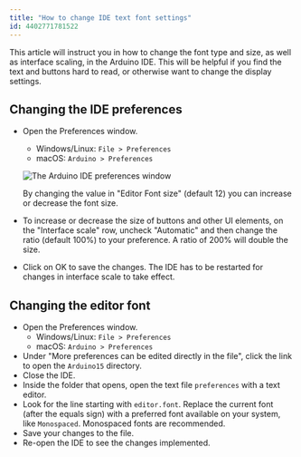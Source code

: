 ```yaml
---
title: "How to change IDE text font settings"
id: 4402771781522
---
```


This article will instruct you in how to change the font type and size, as well as interface scaling, in the Arduino IDE. This will be helpful if you find the text and buttons hard to read, or otherwise want to change the display settings.

## Changing the IDE preferences

* Open the Preferences window.
  * Windows/Linux: `File > Preferences`
  * macOS: `Arduino > Preferences`

  ![The Arduino IDE preferences window](img/IDE-preferences.png)

  By changing the value in "Editor Font size" (default 12) you can increase or decrease the font size.

* To increase or decrease the size of buttons and other UI elements, on the "Interface scale" row, uncheck "Automatic" and then change the ratio (default 100%) to your preference. A ratio of 200% will double the size.

* Click on OK to save the changes. The IDE has to be restarted for changes in interface scale to take effect.

## Changing the editor font

* Open the Preferences window.
  * Windows/Linux: `File > Preferences`
  * macOS: `Arduino > Preferences`
* Under "More preferences can be edited directly in the file", click the link to open the `Arduino15` directory.
* Close the IDE.
* Inside the folder that opens, open the text file `preferences` with a text editor.
* Look for the line starting with `editor.font`. Replace the current font (after the equals sign) with a preferred font available on your system, like `Monospaced`. Monospaced fonts are recommended.
* Save your changes to the file.
* Re-open the IDE to see the changes implemented.
